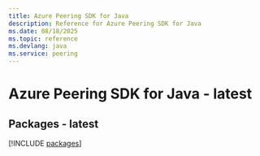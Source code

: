 ```yaml
---
title: Azure Peering SDK for Java
description: Reference for Azure Peering SDK for Java
ms.date: 08/18/2025
ms.topic: reference
ms.devlang: java
ms.service: peering
---
```

# Azure Peering SDK for Java - latest
## Packages - latest
[!INCLUDE [packages](peering-index.md)]